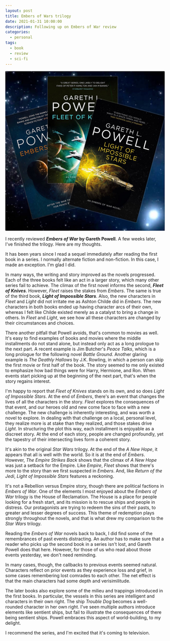 ```yaml
---
layout: post
title: Embers of Wars trilogy
date: 2021-01-31 10:00:00
description: Following up on Embers of War review
categories:
  - personal
tags:
  - book
  - review
  - sci-fi
---
```


![Embers of War Trilogy](/assets/embers-of-war-trilogy.jpg)

I recently reviewed **_Embers of War_ by Gareth Powell**.
A few weeks later, I've finished the trilogy.
Here are my thoughts.

It has been years since I read a sequel immediately after reading the first book in a series.
I normally alternate fiction and non-fiction.
In this case, I made an exception.
I'm glad I did.

In many ways, the writing and story improved as the novels progressed.
Each of the three books felt like an act in a larger story, which many other series fail to achieve.
The climax of the first novel informs the second, **_Fleet of Knives_**.
However, _Fleet_ raises the stakes from _Embers_.
The same is true of the third book, **_Light of Impossible Stars_**.
Also, the new characters in _Fleet_ and _Light_ did not irritate me as Ashton Childe did in
_Embers_.
The new characters in both books ended up having character arcs of their own,
whereas I felt like Childe existed merely as a catalyst to bring a change in others.
In _Fleet_ and _Light_, we see how all these characters are changed by their circumstances and choices.

There another pitfall that Powell avoids, that's common to movies as well.
It's easy to find examples of books and movies where the middle installments do not stand alone,
but instead only act as a long prologue to the next part.
A recent example is Jim Butcher's _Peace Talks_, which is a long prologue for the following novel _Battle Ground_.
Another glaring example is _The Deathly Hallows_ by J.K. Rowling,
in which a person can skip the first movie or first half of the book.
The story seemed to me only existed to emphasize how bad things were for Harry, Hermione, and Ron.
When events start picking up at the beginning of the next part, that's when the story regains interest.

I'm happy to report that _Fleet of Knives_ stands on its own, and so does _Light of Impossible Stars_.
At the end of _Embers_, there's an event that changes the lives of all the characters in the story.
_Fleet_ explores the consequences of that event, and our heroes old and new come face to face with a new challenge.
The new challenge is inherently interesting, and was worth a novel to explore.
In dealing with that challenge on a local, personal level, they realize more is at stake than they realized, and those stakes drive _Light_.
In structuring the plot this way, each installment is enjoyable as a discreet story.
At the end of each story, people are changed profoundly,
yet the tapestry of their intersecting lives form a coherent story.

It's akin to the original _Star Wars_ trilogy.
At the end of the _A New Hope_, it appears that all is well with the world.
So it is at the end of _Embers_.
However, _The Empire Strikes Back_ shows that the climax of _A New Hope_ was just a setback for the Empire.
Like _Empire_, _Fleet_ shows that there's more to the story than we first suspected in _Embers_.
And, like _Return of the Jedi_, _Light of Impossible Stars_ features a reckoning.

It's not a Rebellion versus Empire story, though there are political factions in _Embers of War_.
One of the elements I most enjoyed about the _Embers of War_ trilogy is the House of Reclamation.
The House is a place for people looking for a fresh start,
and its mission is to rescue ships and people in distress.
Our protagonists are trying to redeem the sins of their pasts, to greater and lesser degrees of success.
This theme of redemption plays strongly throughout the novels,
and that is what drew my comparison to the _Star Wars_ trilogy.

Reading the _Embers of War_ novels back to back, I did find some of the remembrances of past events distracting.
An author has to make sure that a reader who picks up the second book in a series isn't lost,
and Gareth Powell does that here.
However, for those of us who read about those events yesterday, we don't need reminding.

In many cases, though, the callbacks to previous events seemed natural.
Characters reflect on prior events as they experience loss and grief,
in some cases remembering lost comrades to each other.
The net effect is that the main characters had some depth and verisimilitude.

The later books also explore some of the milieu and trappings introduced in the first books.
In particular, the vessels in this series are intelligent and characters in their own right.
The ship _Trouble Dog_ becomes a well-rounded character in her own right.
I've seen multiple authors introduce elements like sentient ships,
but fail to illustrate the consequences of there being sentient ships.
Powell embraces this aspect of world-building, to my delight.

I recommend the series, and I'm excited that it's coming to television.
